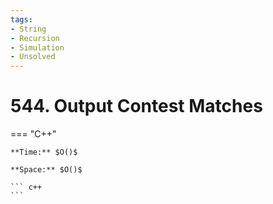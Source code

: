 ```yaml
---
tags:
- String
- Recursion
- Simulation
- Unsolved
---
```



# 544. Output Contest Matches

=== "C++"

    **Time:** $O()$

    **Space:** $O()$

    ``` c++
    ```